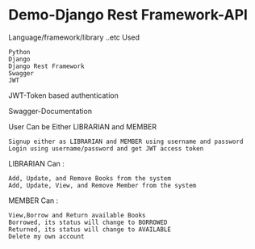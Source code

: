 # Demo-Django Rest Framework-API

Language/framework/library ..etc Used

    Python 
    Django
    Django Rest Framework
    Swagger
    JWT
    
JWT-Token based authentication

Swagger-Documentation 

User Can be Either LIBRARIAN and MEMBER

    Signup either as LIBRARIAN and MEMBER using username and password
    Login using username/password and get JWT access token

LIBRARIAN  Can :

    Add, Update, and Remove Books from the system
    Add, Update, View, and Remove Member from the system
    
    
MEMBER Can :
    
    View,Borrow and Return available Books
    Borrowed, its status will change to BORROWED
    Returned, its status will change to AVAILABLE
    Delete my own account
    
